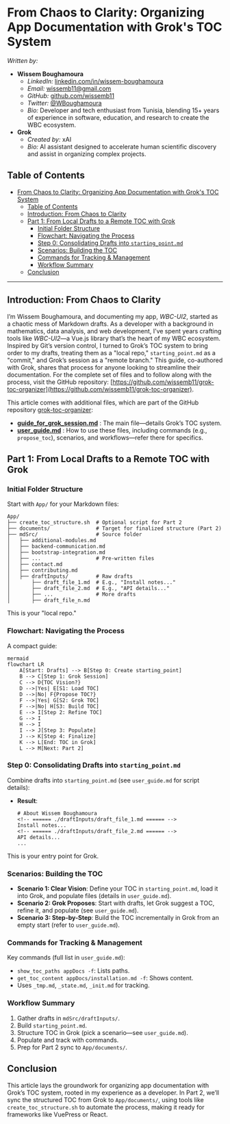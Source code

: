 <!-- Path: /articleTOC.md -->
<!-- Created: 2025-03-27 -->
<!-- Last Updated: 2025-03-27 -->

# From Chaos to Clarity: Organizing App Documentation with Grok's TOC System

*Written by:*  
- **Wissem Boughamoura**  
  - *LinkedIn:* [linkedin.com/in/wissem-boughamoura](https://linkedin.com/in/wissem-boughamoura)  
  - *Email:* wissemb11@gmail.com  
  - *GitHub:* [github.com/wissemb11](https://github.com/wissemb11)  
  - *Twitter:* [@WBoughamoura](https://twitter.com/WBoughamoura)  
  - *Bio:* Developer and tech enthusiast from Tunisia, blending 15+ years of experience in software, education, and research to create the WBC ecosystem.  
- **Grok**  
  - *Created by:* xAI  
  - *Bio:* AI assistant designed to accelerate human scientific discovery and assist in organizing complex projects.

## Table of Contents
- [From Chaos to Clarity: Organizing App Documentation with Grok's TOC System](#from-chaos-to-clarity-organizing-app-documentation-with-groks-toc-system)
  - [Table of Contents](#table-of-contents)
  - [Introduction: From Chaos to Clarity](#introduction-from-chaos-to-clarity)
  - [Part 1: From Local Drafts to a Remote TOC with Grok](#part-1-from-local-drafts-to-a-remote-toc-with-grok)
    - [Initial Folder Structure](#initial-folder-structure)
    - [Flowchart: Navigating the Process](#flowchart-navigating-the-process)
    - [Step 0: Consolidating Drafts into `starting_point.md`](#step-0-consolidating-drafts-into-starting_pointmd)
    - [Scenarios: Building the TOC](#scenarios-building-the-toc)
    - [Commands for Tracking \& Management](#commands-for-tracking--management)
    - [Workflow Summary](#workflow-summary)
  - [Conclusion](#conclusion)

---

## Introduction: From Chaos to Clarity
I’m Wissem Boughamoura, and documenting my app, *WBC-UI2*, started as a chaotic mess of Markdown drafts. As a developer with a background in mathematics, data analysis, and web development, I’ve spent years crafting tools like *WBC-UI2*—a Vue.js library that’s the heart of my WBC ecosystem. Inspired by Git’s version control, I turned to Grok’s TOC system to bring order to my drafts, treating them as a "local repo," `starting_point.md` as a "commit," and Grok’s session as a "remote branch." This guide, co-authored with Grok, shares that process for anyone looking to streamline their documentation. For the complete set of files and to follow along with the process, visit the GitHub repository: [https://github.com/wissemb11/grok-toc-organizer](https://github.com/wissemb11/grok-toc-organizer).

This article comes with additional files, which are part of the GitHub repository [grok-toc-organizer](https://github.com/wissemb11/grok-toc-organizer):  
- **[guide_for_grok_session.md](https://github.com/wissemb11/grok-toc-organizer/blob/main/guide_for_grok_session.md)** : The main file—details Grok’s TOC system.  
- **[user_guide.md](https://github.com/wissemb11/grok-toc-organizer/blob/main/user_guide.md)** : How to use these files, including commands (e.g., `propose_toc`), scenarios, and workflows—refer there for specifics.

## Part 1: From Local Drafts to a Remote TOC with Grok

### Initial Folder Structure
Start with `App/` for your Markdown files:
```
App/
├── create_toc_structure.sh  # Optional script for Part 2
├── documents/               # Target for finalized structure (Part 2)
├── mdSrc/                   # Source folder
│   ├── additional-modules.md
│   ├── backend-communication.md
│   ├── bootstrap-integration.md
│   ├── ...                  # Pre-written files
│   ├── contact.md
│   ├── contributing.md
│   ├── draftInputs/         # Raw drafts
│       ├── draft_file_1.md  # E.g., "Install notes..."
│       ├── draft_file_2.md  # E.g., "API details..."
│       ├── ...              # More drafts
│       ├── draft_file_n.md
```
This is your "local repo."

### Flowchart: Navigating the Process
A compact guide:
```
mermaid
flowchart LR
    A[Start: Drafts] --> B[Step 0: Create starting_point]
    B --> C[Step 1: Grok Session]
    C --> D{TOC Vision?}
    D -->|Yes| E[S1: Load TOC]
    D -->|No| F{Propose TOC?}
    F -->|Yes| G[S2: Grok TOC]
    F -->|No| H[S3: Build TOC]
    E --> I[Step 2: Refine TOC]
    G --> I
    H --> I
    I --> J[Step 3: Populate]
    J --> K[Step 4: Finalize]
    K --> L[End: TOC in Grok]
    L --> M[Next: Part 2]
```

### Step 0: Consolidating Drafts into `starting_point.md`
Combine drafts into `starting_point.md` (see `user_guide.md` for script details):
- **Result**:
  ```
  # About Wissem Boughamoura
  <!-- ====== ./draftInputs/draft_file_1.md ====== -->
  Install notes...
  <!-- ====== ./draftInputs/draft_file_2.md ====== -->
  API details...
  ...
  ```
This is your entry point for Grok.

### Scenarios: Building the TOC
- **Scenario 1: Clear Vision**: Define your TOC in `starting_point.md`, load it into Grok, and populate files (details in `user_guide.md`).
- **Scenario 2: Grok Proposes**: Start with drafts, let Grok suggest a TOC, refine it, and populate (see `user_guide.md`).
- **Scenario 3: Step-by-Step**: Build the TOC incrementally in Grok from an empty start (refer to `user_guide.md`).

### Commands for Tracking & Management
Key commands (full list in `user_guide.md`):  
- `show_toc_paths appDocs -f`: Lists paths.  
- `get_toc_content appDocs/installation.md -f`: Shows content.  
- Uses `_tmp.md`, `_state.md`, `_init.md` for tracking.

### Workflow Summary
1. Gather drafts in `mdSrc/draftInputs/`.
2. Build `starting_point.md`.
3. Structure TOC in Grok (pick a scenario—see `user_guide.md`).
4. Populate and track with commands.
5. Prep for Part 2 sync to `App/documents/`.


## Conclusion
This article lays the groundwork for organizing app documentation with Grok’s TOC system, rooted in my experience as a developer. In Part 2, we’ll sync the structured TOC from Grok to `App/documents/`, using tools like `create_toc_structure.sh` to automate the process, making it ready for frameworks like VuePress or React.